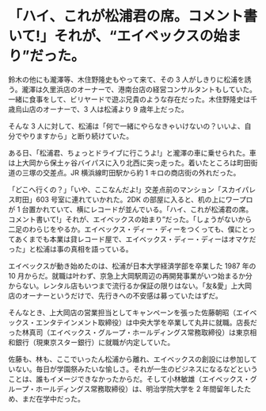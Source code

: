 # 「ハイ、これが松浦君の席。コメント書いて!」それが、“エイベックスの始まり”だった。

鈴木の他にも瀧澤等、木住野隆史もやって来て、その 3 人がしきりに松浦を誘う。瀧澤は久里浜店のオーナーで、港南台店の経営コンサルタントもしていた。一緒に食事をして、ビリヤードで遊ぶ兄貴のような存在だった。木住野隆史は千歳烏山店のオーナーで、3 人は松浦より 9 歳年上だった。

そんな 3 人に対して、松浦は「何で一緒にやらなきゃいけないの？いいよ、自分でやりますから」と断り続けていた。

ある日、「松浦君、ちょっとドライブに行こうよ!」と瀧澤の車に乗せられた。車は上大岡から保土ヶ谷バイパスに入り北西に突っ走った。着いたところは町田街道の三塚の交差点。JR 横浜線町田駅から約 1 キロの商店街の外れだった。

「どこへ行くの？」「いや、ここなんだよ!」交差点前のマンション「スカイパレス町田」603 号室に連れていかれた。2DK の部屋に入ると、机の上にワープロが 1 台置かれていて、横にレコードが並んでいる。「ハイ、これが松浦君の席。コメント書いて!」それが、エイベックスの始まり”だった。「しょうがないから二足のわらじをやるか。エイベックス・ディー・ディーをつくっても、僕にとってあくまでも本業は貸レコード屋で、エイベックス・ディー・ディーはオマケだった」と松浦は事の真相を語っている。

エイベックスが動き始めたのは、松浦が日本大学経済学部を卒業した 1987 年の 10 月からだ。就職は叶わず、京急上大岡駅周辺の再開発事業がいつ始まるか分からない。レンタル店もいつまで流行るか保証の限りはない。「友&愛」上大岡店のオーナーというだけで、先行きへの不安感は募っていたはずだ。

そんなとき、上大岡店の営業担当としてキャンペーンを張った佐藤朝昭（エイベックス・エンタテインメント取締役）は中央大学を卒業して丸井に就職。店長だった林真司（エイベックス・グループ・ホールディングス常務取締役）は東京相和銀行（現東京スター銀行）に就職が内定していた。

佐藤も、林も、ここでいったん松浦から離れ、エイベックスの創設には参加していない。毎日が学園祭みたいな愉しさ。それが一生のビジネスになるなどということは、誰もイメージできなかったからだ。そして小林敏雄（エイベックス・グループ・ホールディングス常務取締役）は、明治学院大学を 2 年間留年したため、まだ在学中だった。
